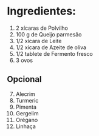 # Ingredientes:

1. 2 xícaras de Polvilho
2. 100 g de Queijo parmesão
3. 1/2 xícara de Leite
4. 1/2 xícara de Azeite de oliva
5. 1/2 tablete de Fermento fresco
6. 3 ovos

## Opcional
7. Alecrim
8. Turmeric 
9. Pimenta 
10. Gergelim 
11. Orégano
12. Linhaça
